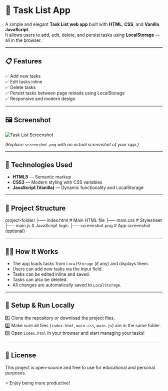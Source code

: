 # 📝 Task List App

A simple and elegant **Task List web app** built with **HTML**, **CSS**, and **Vanilla JavaScript**.  
It allows users to add, edit, delete, and persist tasks using **LocalStorage** — all in the browser.

---

## 📋 Features

✅ Add new tasks  
✅ Edit tasks inline  
✅ Delete tasks  
✅ Persist tasks between page reloads using LocalStorage  
✅ Responsive and modern design

---

## 🖼️ Screenshot

![Task List Screenshot](screenshot.png)

_(Replace `screenshot.png` with an actual screenshot of your app.)_

---

## 🚀 Technologies Used

- **HTML5** — Semantic markup
- **CSS3** — Modern styling with CSS variables
- **JavaScript (Vanilla)** — Dynamic functionality and LocalStorage

---

## 📂 Project Structure

project-folder/
├── index.html # Main HTML file
├── main.css # Stylesheet
├── main.js # JavaScript logic
├── screenshot.png # App screenshot (optional)

---

## 🧑‍💻 How It Works

- The app loads tasks from `LocalStorage` (if any) and displays them.
- Users can add new tasks via the input field.
- Tasks can be edited inline and saved.
- Tasks can also be deleted.
- All changes are automatically saved to `LocalStorage`.

---

## 🔧 Setup & Run Locally

1️⃣ Clone the repository or download the project files.  
2️⃣ Make sure all files (`index.html`, `main.css`, `main.js`) are in the same folder.  
3️⃣ Open `index.html` in your browser and start managing your tasks!

---

## 📜 License

This project is open-source and free to use for educational and personal purposes.

⭐ Enjoy being more productive!
